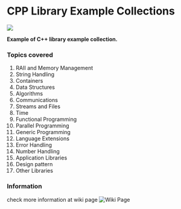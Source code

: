 # CPP Library Example Collections 
![](https://img.shields.io/badge/languaga-C%2B%2B20-brightgreen)

**Example of C++ library example collection.**

### Topics covered
 1. RAII and Memory Management
 2. String Handling
 3. Containers
 4. Data Structures
 5. Algorithms
 6. Communications
 7. Streams and Files
 8. Time
 9. Functional Programming
 10. Parallel Programming
 11. Generic Programming
 12. Language Extensions
 13. Error Handling
 14. Number Handling
 15. Application Libraries
 16. Design pattern
 17. Other Libraries
    
### Information
check more information at wiki page ![Wiki Page](https://github.com/shajeen/cpp_library_example_collection/wiki)
